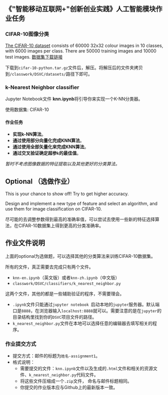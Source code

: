 ## 《"智能移动互联网+"创新创业实践》人工智能模块作业任务



### CIFAR-10图像分类

[The CIFAR-10 dataset](http://www.cs.toronto.edu/~kriz/cifar.html) consists of 60000 32x32 colour images in 10 classes, with 6000 images per class. There are 50000 training images and 10000 test images. 
[数据集下载链接](http://www.cs.toronto.edu/~kriz/cifar-10-python.tar.gz)

下载到`cifar-10-python.tar.gz`文件后，解压。将解压后的文件夹拷贝到`/classwork/DSVC/datasets/`路径下即可。

### k-Nearest Neighbor classifier

Jupyter Notebook文件 **knn.ipynb**将引导你来实现一个K-NN分类器。

使用数据集: CIFAR-10

#### 作业任务

- **实现k-NN算法**。
- **通过使用部分向量化完成KNN算法**。
- **通过使用全部矢量化来完成KNN算法**。
- **通过交叉验证确定超参`k`的最佳值**。

*暂时不考虑图像数据的特征提取以及其他更好的分类算法。*

## Optional （选做作业）
This is your chance to show off! Try to get higher accuracy.

Design and implement a new type of feature and select an algorithm, and use them for image classification on CIFAR-10. 

尽可能的去调整参数得到最高的准确率值，可以尝试去使用一些新的特征选择算法，在CIFAR-10数据集上得到更高的分类准确率。

## 作业文件说明

上面的optional为选做题，可以选择其他的分类算法来训练CIFAR-10数据集。

所有的文件，真正需要去完成只有两个文件。

-  `knn-en.ipynb`（英文版）或者`knn-zh.ipynb`（中文版）
-  `classwork/DSVC/classifiers/k_nearest_neighbor.py`

这两个文件，其他的都是一些辅助验证的程序，不需要理会。

- `.ipynb`文件只能通过`jupyter notebook `启动本地的`jupyter`服务器。默认端口是`8888`，在浏览器输入`localhost:8888`就可以。需要注意的是在`jupyter`的目录结构里找到你的`DSVC`项目文件的路径。
- `k_nearest_neighbor.py`文件在本地可以选择任意的编辑器去填写相关的程序。

### 作业提交方式

- 提交方式：邮件的标题为`姓名-assignment1`。
- 格式说明：
  - 需要提交的文件：`knn.ipynb`文件以及生成的`.html`文件和相关的资源文件、`k_nearest_neighbor.py`代码文件。
  - 将这些文件压缩成一个`.zip`文件， 命名与邮件标题相同。
  - 你提交的作业版本应与Github上的最新版本一致。